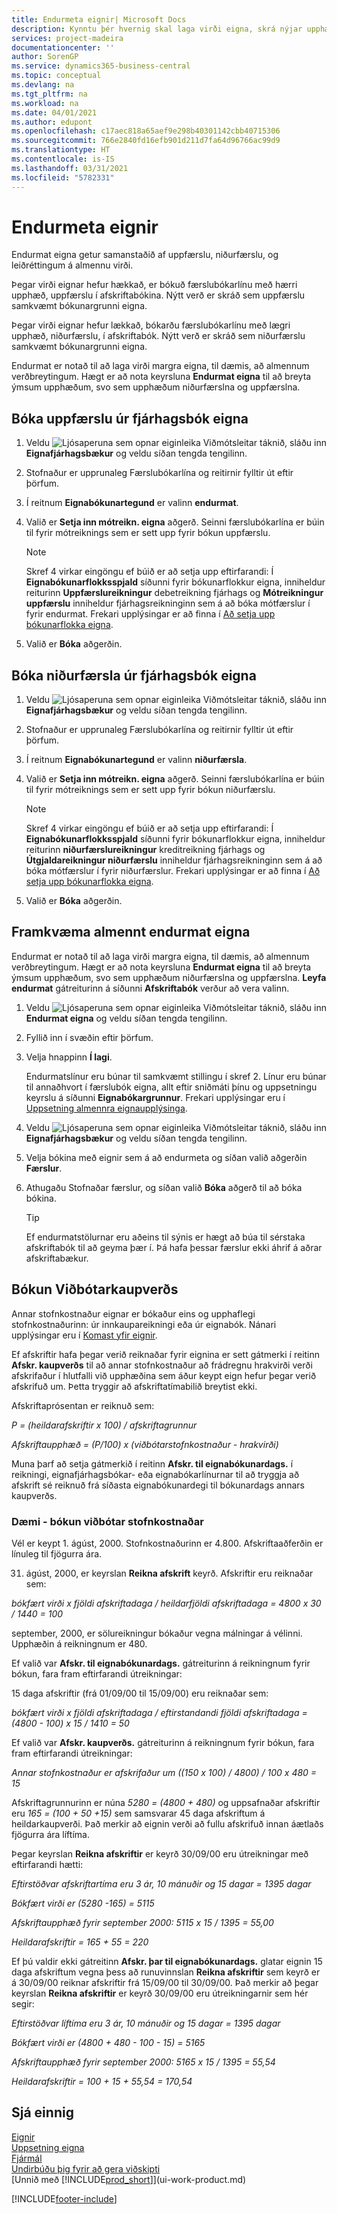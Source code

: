 ```yaml
---
title: Endurmeta eignir| Microsoft Docs
description: Kynntu þér hvernig skal laga virði eigna, skrá nýjar upphæðir sem niðurfærslu eða uppfærslu og bóka viðbótarkaupverð.
services: project-madeira
documentationcenter: ''
author: SorenGP
ms.service: dynamics365-business-central
ms.topic: conceptual
ms.devlang: na
ms.tgt_pltfrm: na
ms.workload: na
ms.date: 04/01/2021
ms.author: edupont
ms.openlocfilehash: c17aec818a65aef9e298b40301142cbb40715306
ms.sourcegitcommit: 766e2840fd16efb901d211d7fa64d96766ac99d9
ms.translationtype: HT
ms.contentlocale: is-IS
ms.lasthandoff: 03/31/2021
ms.locfileid: "5782331"
---
```

# <a name="revalue-fixed-assets"></a>Endurmeta eignir
Endurmat eigna getur samanstaðið af uppfærslu, niðurfærslu, og leiðréttingum á almennu virði.

Þegar virði eignar hefur hækkað, er bókuð færslubókarlínu með hærri upphæð, uppfærslu í afskriftabókina. Nýtt verð er skráð sem uppfærslu samkvæmt bókunargrunni eigna.

Þegar virði eignar hefur lækkað, bókarðu færslubókarlínu með lægri upphæð, niðurfærslu, í afskriftabók. Nýtt verð er skráð sem niðurfærslu samkvæmt bókunargrunni eigna.

Endurmat er notað til að laga virði margra eigna, til dæmis, að almennum verðbreytingum. Hægt er að nota keyrsluna **Endurmat eigna** til að breyta ýmsum upphæðum, svo sem upphæðum niðurfærslna og uppfærslna.

## <a name="to-post-an-appreciation-from-the-fixed-asset-gl-journal"></a>Bóka uppfærslu úr fjárhagsbók eigna
1. Veldu ![Ljósaperuna sem opnar eiginleika Viðmótsleitar](media/ui-search/search_small.png "Segðu mér hvað þú vilt gera") táknið, sláðu inn **Eignafjárhagsbækur** og veldu síðan tengda tengilinn.  
2. Stofnaður er upprunaleg Færslubókarlína og reitirnir fylltir út eftir þörfum.
3. Í reitnum **Eignabókunartegund** er valinn **endurmat**.
4. Valið er **Setja inn mótreikn. eigna** aðgerð. Seinni færslubókarlína er búin til fyrir mótreiknings sem er sett upp fyrir bókun uppfærslu.

    > [!NOTE]  
    >   Skref 4 virkar eingöngu ef búið er að setja upp eftirfarandi: Í **Eignabókunarflokksspjald** síðunni fyrir bókunarflokkur eigna, inniheldur reiturinn **Uppfærslureikningur** debetreikning fjárhags og **Mótreikningur uppfærslu** inniheldur fjárhagsreikninginn sem á að bóka mótfærslur í fyrir endurmat. Frekari upplýsingar er að finna í [Að setja upp bókunarflokka eigna](fa-how-setup-general.md#to-set-up-fixed-asset-posting-groups).  
5. Valið er **Bóka** aðgerðin.

## <a name="to-post-a-write-down-from-the-fixed-asset-gl-journal"></a>Bóka niðurfærsla úr fjárhagsbók eigna
1. Veldu ![Ljósaperuna sem opnar eiginleika Viðmótsleitar](media/ui-search/search_small.png "Segðu mér hvað þú vilt gera") táknið, sláðu inn **Eignafjárhagsbækur** og veldu síðan tengda tengilinn.  
2. Stofnaður er upprunaleg Færslubókarlína og reitirnir fylltir út eftir þörfum.
3. Í reitnum **Eignabókunartegund** er valinn **niðurfærsla**.
4. Valið er **Setja inn mótreikn. eigna** aðgerð. Seinni færslubókarlína er búin til fyrir mótreiknings sem er sett upp fyrir bókun niðurfærslu.

    > [!NOTE]  
    >   Skref 4 virkar eingöngu ef búið er að setja upp eftirfarandi: Í **Eignabókunarflokksspjald** síðunni fyrir bókunarflokkur eigna, inniheldur reiturinn **niðurfærslureikningur** kreditreikning fjárhags og **Útgjaldareikningur niðurfærslu** inniheldur fjárhagsreikninginn sem á að bóka mótfærslur í fyrir niðurfærslur. Frekari upplýsingar er að finna í [Að setja upp bókunarflokka eigna](fa-how-setup-general.md#to-set-up-fixed-asset-posting-groups).
5. Valið er **Bóka** aðgerðin.

## <a name="to-perform-general-revaluation-of-fixed-assets"></a>Framkvæma almennt endurmat eigna
Endurmat er notað til að laga virði margra eigna, til dæmis, að almennum verðbreytingum. Hægt er að nota keyrsluna **Endurmat eigna** til að breyta ýmsum upphæðum, svo sem upphæðum niðurfærslna og uppfærslna. **Leyfa endurmat** gátreiturinn á síðunni **Afskriftabók** verður að vera valinn.

1. Veldu ![Ljósaperuna sem opnar eiginleika Viðmótsleitar](media/ui-search/search_small.png "Segðu mér hvað þú vilt gera") táknið, sláðu inn **Endurmat eigna** og veldu síðan tengda tengilinn.  
2. Fyllið inn í svæðin eftir þörfum.
3. Velja hnappinn **Í lagi**.

    Endurmatslínur eru búnar til samkvæmt stillingu í skref 2. Línur eru búnar til annaðhvort í færslubók eigna, allt eftir sniðmáti þínu og uppsetningu keyrslu á síðunni **Eignabókargrunnur**. Frekari upplýsingar eru í [Uppsetning almennra eignaupplýsinga](fa-how-setup-general.md).
4. Veldu ![Ljósaperuna sem opnar eiginleika Viðmótsleitar](media/ui-search/search_small.png "Segðu mér hvað þú vilt gera") táknið, sláðu inn **Eignafjárhagsbækur** og veldu síðan tengda tengilinn.  
5. Velja bókina með eignir sem á að endurmeta og síðan valið aðgerðin **Færslur**.  
6. Athugaðu Stofnaðar færslur, og síðan valið **Bóka** aðgerð til að bóka bókina.

    > [!TIP]  
    >   Ef endurmatstölurnar eru aðeins til sýnis er hægt að búa til sérstaka afskriftabók til að geyma þær í. Þá hafa þessar færslur ekki áhrif á aðrar afskriftabækur.

## <a name="to-post-additional-acquisition-costs"></a>Bókun Viðbótarkaupverðs
Annar stofnkostnaður eignar er bókaður eins og upphaflegi stofnkostnaðurinn: úr innkaupareikningi eða úr eignabók. Nánari upplýsingar eru í [Komast yfir eignir](fa-how-acquire.md).  

Ef afskriftir hafa þegar verið reiknaðar fyrir eignina er sett gátmerki í reitinn **Afskr. kaupverðs** til að annar stofnkostnaður að frádregnu hrakvirði verði afskrifaður í hlutfalli við upphæðina sem áður keypt eign hefur þegar verið afskrifuð um. Þetta tryggir að afskriftatímabilið breytist ekki.  

Afskriftaprósentan er reiknuð sem:  

*P = (heildarafskriftir x 100) / afskriftagrunnur*

*Afskriftaupphæð = (P/100) x (viðbótarstofnkostnaður - hrakvirði)*  

Muna þarf að setja gátmerkið í reitinn **Afskr. til eignabókunardags.** í reikningi, eignafjárhagsbókar- eða eignabókarlínurnar til að tryggja að afskrift sé reiknuð frá síðasta eignabókunardegi til bókunardags annars kaupverðs.

### <a name="example---posting-additional-acquisition-costs"></a>Dæmi - bókun viðbótar stofnkostnaðar
Vél er keypt 1. ágúst, 2000. Stofnkostnaðurinn er 4.800. Afskriftaaðferðin er línuleg til fjögurra ára.

31. ágúst, 2000, er keyrslan **Reikna afskrift** keyrð. Afskriftir eru reiknaðar sem:

*bókfært virði x fjöldi afskriftadaga / heildarfjöldi afskriftadaga = 4800 x 30 / 1440 = 100*  

september, 2000, er sölureikningur bókaður vegna málningar á vélinni. Upphæðin á reikningnum er 480.

Ef valið var **Afskr. til eignabókunardags.** gátreiturinn á reikningnum fyrir bókun, fara fram eftirfarandi útreikningar:  

15 daga afskriftir (frá 01/09/00 til 15/09/00) eru reiknaðar sem:

*bókfært virði x fjöldi afskriftadaga / eftirstandandi fjöldi afskriftadaga = (4800 - 100) x 15 / 1410 = 50*

Ef valið var **Afskr. kaupverðs.** gátreiturinn á reikningnum fyrir bókun, fara fram eftirfarandi útreikningar:  

*Annar stofnkostnaður er afskrifaður um ((150 x 100) / 4800) / 100 x 480 = 15*

Afskriftagrunnurinn er núna *5280 = (4800 + 480)* og uppsafnaðar afskriftir eru *165 = (100 + 50 +15)* sem samsvarar 45 daga afskriftum á heildarkaupverði. Það merkir að eignin verði að fullu afskrifuð innan áætlaðs fjögurra ára líftíma.  

Þegar keyrslan **Reikna afskriftir** er keyrð 30/09/00 eru útreikningar með eftirfarandi hætti:  

*Eftirstöðvar afskriftartíma eru 3 ár, 10 mánuðir og 15 dagar = 1395 dagar*  

*Bókfært virði er (5280 -165) = 5115*  

*Afskriftaupphæð fyrir september 2000: 5115 x 15 / 1395 = 55,00*  

*Heildarafskriftir = 165 + 55 = 220*  

Ef þú valdir ekki gátreitinn **Afskr. þar til eignabókunardags.** glatar eignin 15 daga afskriftum vegna þess að runuvinnslan **Reikna afskriftir** sem keyrð er á 30/09/00 reiknar afskriftir frá 15/09/00 til 30/09/00. Það merkir að þegar keyrslan **Reikna afskriftir** er keyrð 30/09/00 eru útreikningarnir sem hér segir:  

*Eftirstöðvar líftíma eru 3 ár, 10 mánuðir og 15 dagar = 1395 dagar*  

*Bókfært virði er (4800 + 480 - 100 - 15) = 5165*

*Afskriftaupphæð fyrir september 2000: 5165 x 15 / 1395 = 55,54*  

*Heildarafskriftir = 100 + 15 + 55,54 = 170,54*

## <a name="see-also"></a>Sjá einnig
[Eignir](fa-manage.md)  
[Uppsetning eigna](fa-setup.md)  
[Fjármál](finance.md)  
[Undirbúðu þig fyrir að gera viðskipti](ui-get-ready-business.md)  
[Unnið með [!INCLUDE[prod_short](includes/prod_short.md)]](ui-work-product.md)


[!INCLUDE[footer-include](includes/footer-banner.md)]